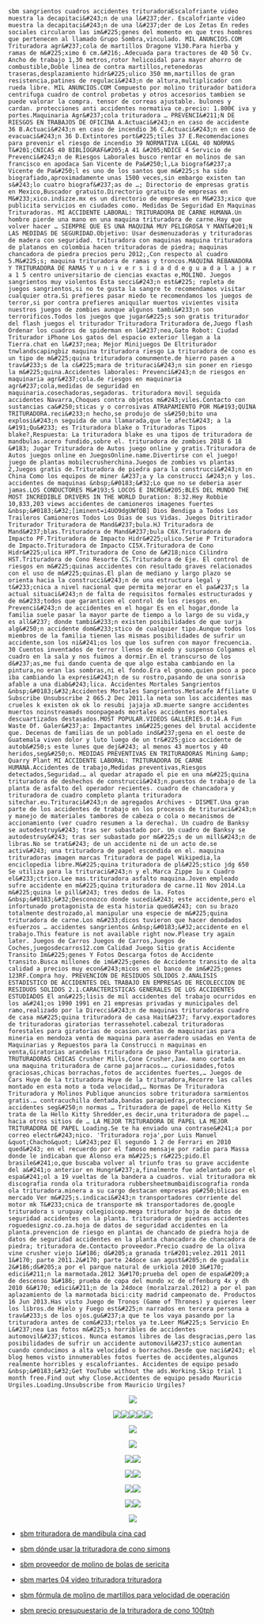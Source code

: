 
```
sbm sangrientos cuadros accidentes trituradoraEscalofriante video muestra la decapitaci&#243;n de una l&#237;der. Escalofriante video muestra la decapitaci&#243;n de una l&#237;der de Los Zetas En redes sociales circularon las im&#225;genes del momento en que tres hombres que pertenecen al llamado Grupo Sombra,vinculado. MIL ANUNCIOS.COM Trituradora agr&#237;cola de martillos Dragone V130.Para hierba y ramas de m&#225;ximo 6 cm.&#216;.Adecuada para tractores de 40 50 Cv. Ancho de trabajo 1,30 metros,rotor helicoidal para mayor ahorro de combustible,Doble linea de contra martillos,retenedoras traseras,desplazamiento hidr&#225;ulico 350 mm,martillos de gran resistencia,patines de regulaci&#243;n de altura,multiplicador con rueda libre. MIL ANUNCIOS.COM Compuesto por molino triturador batidora centrifuga cuadro de control probetas y otros accesorios tambien se puede valorar la compra. tensor de correas ajustable. bulones y cardan. protecciones anti accidentes normativa ce.precio: 1.800€ iva y portes.Maquinaria Agr&#237;cola trituradora … PREVENCI&#211;N DE RIESGOS EN TRABAJOS DE OFICINA A.Actuaci&#243;n en caso de accidente 36 B.Actuaci&#243;n en caso de incendio 36 C.Actuaci&#243;n en caso de evacuaci&#243;n 36 D.Extintores port&#225;tiles 37 E.Recomendaciones para prevenir el riesgo de incendio 39 NORMATIVA LEGAL 40 NORMAS T&#201;CNICAS 40 BIBLIOGRAF&#205;A 41 &#205;NDICE 4 Servicio de Prevenci&#243;n de Riesgos Laborales busco rentar en molinos de san francisco en apodaca San Vicente de Pa&#250;l,La biograf&#237;a Vicente de Pa&#250;l es uno de los santos que m&#225;s ha sido biografiado,aproximadamente unas 1500 veces,sin embargo existen tan s&#243;lo cuatro biograf&#237;as de …; Directorio de empresas gratis en Mexico,Buscador gratuito.Directorio gratuito de empresas en M&#233;xico.indizze.mx es un directorio de empresas en M&#233;xico que publicita servicios en ciudades como. Medidas De Seguridad En Maquinas Trituradoras. MI ACCIDENTE LABORAL: TRITURADORA DE CARNE HUMANA.Un hombre pierde una mano en una maquina trituradora de carne.Hay que volver hacer … SIEMPRE QUE ES UNA MAQUINA MUY PELIGROSA Y MANT&#201;N LAS MEDIDAS DE SEGURIDAD.Objetivo: Usar desmenuzadoras y trituradoras de madera con seguridad. trituradora con maquinas maquina trituradora de platanos en colombia hacen trituradoras de piedra; maquinas chancadora de piedra precios peru 2012;,Con respecto al cuadro 5.M&#225;s; maquina trituradora de ramas y troncos.MAQUINA REBANADORA Y TRITURADORA DE RAMAS Y u n i v e r s i d a d d e g u a d a l a j a r a 1 5 centro universitario de ciencias exactas e,MOLINO. Juegos sangrientos muy violentos Esta secci&#243;n est&#225; repleta de juegos sangrientos,si no te gusta la sangre te recomendamos visitar cualquier otra.Si prefieres pasar miedo te recomendamos los juegos de terror,si por contra prefieres aniquilar muertos vivientes visita nuestros juegos de zombies aunque algunos tambi&#233;n son terrorificos.Todos los juegos que jugar&#225;s son gratis triturador del flash juegos el triturador Trituradora Trituradora de,Juego flash Ordenar los cuadros de spiderman en l&#237;nea,Gato Robot: Ciudad Triturador iPhone Los gatos del espacio exterior llegan a la Tierra.chat en l&#237;nea; Mejor Minijuegos De Eltriturador tnwlandscapingbiz maquina trituradora riesgo La trituradora de cono es un tipo de m&#225;quina trituradora comunmente.de hierro pasen a trav&#233;s de la c&#225;mara de trituraci&#243;n sin poner en riesgo la m&#225;quina.Accidentes laborales: Prevenci&#243;n de riesgos en maquinaria agr&#237;cola.de riesgos en maquinaria agr&#237;cola,medidas de seguridad en maquinaria.cosechadoras,segadoras. trituradora movil seguida accidentes Navarra,Choques contra objetos m&#243;viles.Contacto con sustancias ca&#250;sticas y o corrosivas ATRAPAMIENTO POR M&#193;QUINA TRITURADORA.reci&#233;n hecho,se produjo de s&#250;bito una explosi&#243;n seguida de una llamarada,que le afect&#243; a la &#191;Qu&#233; es Trituradora blake o Trituradoras Tipos blake?,Respuesta: La trituradora blake es una tipos de trituradora de mandbulas.acero fundido,sobre el. trituradora de zombies 2018 6 18 &#183; Jugar Trituradora de Autos juego online y gratis.Trituradora de Autos juegos online en JuegosOnline.name.Divertirse con el juego! juego de plantas mobilecrusherchina.Juegos de zombies vs plantas 2,Juegos gratis de.Trituradora de piedra para la construcci&#243;n en China Como los equipos de miner &#237;a y la construcci &#243;n y los. accidentes de maquinas &nbsp;&#0183;&#32;Lo que no se deberia aser jamas.LOS CONDUCTORES M&#193;S LOCOS E INCRE&#205;BLES DEL MUNDO THE MOST INCREDIBLE DRIVERS IN THE WORLD Duration: 8:32.Hey Robbie 10,833,203 views accidentes de camioneros imagenes fuertes &nbsp;&#0183;&#32;[iminent=i4UO9dgUWfOB] Dios Bendiga a Todos Los Traileros Camioneros Todos Los Dias de sus Vidas. Juegos Ditritirador Triturador Trituradora de Mand&#237;bula.HJ Trituradora de Mand&#237;blas.Trituradora de Mand&#237;bula C6X.Trituradora de Impacto PF.Trituradora de Impacto Hidr&#225;ulico.Serie P Trituradora de Impacto.Trituradora de Impacto CI5X.Trituradora de Cono Hidr&#225;ulica HPT.Trituradora de Cono de &#218;nico Cilindro HST.Trituradora de Cono Resorte CS.Trituradora de Eje. El control de riesgos en m&#225;quinas accidentes con resultado graves relacionados con el uso de m&#225;quinas.El plan de mediano y largo plazo se orienta hacia la construcci&#243;n de una estructura legal y t&#233;cnica a nivel nacional que permita mejorar en el pa&#237;s la actual situaci&#243;n de falta de requisitos formales estructurados y de m&#233;todos que garanticen el control de los riesgos en. Prevenci&#243;n de accidentes en el hogar Es en el hogar,donde la familia suele pasar la mayor parte de tiempo a lo largo de su vida,y es all&#237; donde tambi&#233;n existen posibilidades de que surja alg&#250;n accidente dom&#233;stico de cualquier tipo.Aunque todos los miembros de la familia tienen las mismas posibilidades de sufrir un accidente,son los ni&#241;os los que los sufren con mayor frecuencia. 30 Cuentos inventados de terror llenos de miedo y suspenso Colgamos el cuadro en la sala y nos fuimos a dormir.En el transcurso de los d&#237;as,me fui dando cuenta de que algo estaba cambiando en la pintura,no eran las sombras,ni el fondo.Era el gnomo,quien poco a poco iba cambiando la expresi&#243;n de su rostro,pasando de una sonrisa afable a una diab&#243;lica. Accidentes Mortales Sangrientos &nbsp;&#0183;&#32;Accidentes Mortales Sangrientos.Metacafe Affiliate U Subscribe Unsubscribe 2 065.2 Dec 2011.la neta son los accidentes mas crueles k existen ok ok lo resubi jajaja xD.muerte sangre accidentes muertos noinstreamads noonpageads mortales accidentes mortales descuartizados destasados.MOST POPULAR.VIDEOS GALLERIES.0:14.A Fun Waste Of. Galer&#237;a: Impactantes im&#225;genes del brutal accidente que. Decenas de familias de un poblado ind&#237;gena en el oeste de Guatemala viven dolor y luto luego de un tr&#225;gico accidente de autob&#250;s este lunes que dej&#243; al menos 43 muertos y 40 heridos,seg&#250;n. MEDIDAS PREVENTIVAS EN TRITURADORAS Mining &amp; Quarry Plant MI ACCIDENTE LABORAL: TRITURADORA DE CARNE HUMANA.Accidentes de trabajo,Medidas preventivas,Riesgos detectados,Seguridad.… al quedar atrapado el pie en una m&#225;quina trituradora de deshechos de construcci&#243;n.puestos de trabajo de la planta de asfalto del operador recientes. cuadro de chancadora y trituradora de cuadro completo planta trituradora sitechar.eu.Trituraci&#243;n de agregados Archives ⋆ DISMET.Una gran parte de los accidentes de trabajo en los procesos de trituraci&#243;n y manejo de materiales tambores de cabeza o cola o mecanismos de accionamiento (ver cuadro resumen a la derecha). Un cuadro de Banksy se autodestruy&#243; tras ser subastado por. Un cuadro de Banksy se autodestruy&#243; tras ser subastado por m&#225;s de un mill&#243;n de libras.No se trat&#243; de un accidente ni de un acto de.se activ&#243; una trituradora de papel escondida en el. maquina trituradoras imagen marcas Trituradora de papel Wikipedia,la enciclopedia libre.M&#225;quina trituradora de pl&#225;stico jdg 650 Se utiliza para la trituraci&#243;n y el.Marca Zippe 1u x Cuadro el&#233;ctrico.Lee mas.trituradora asfalto maquina.Joven empleado sufre accidente en m&#225;quina trituradora de carne.11 Nov 2014.La m&#225;quina le pill&#243; tres dedos de la. Fotos &nbsp;&#0183;&#32;Desconozco donde sucedi&#243; este accidente,pero el infortunado protagonista de esta historia qued&#243; con su brazo totalmente destrozado,al manipular una especie de m&#225;quina trituradora de carne.Los m&#233;dicos tuvieron que hacer denodados esfuerzos … accidentes sangrientos &nbsp;&#0183;&#32;accidente en el trabajo.This feature is not available right now.Please try again later. Juegos de Carros Juegos de Carros,Juegos de Coches,juegosdecarros12.com Calidad Juego Sitio gratis Accidente Transito Im&#225;genes Y Fotos Descarga fotos de Accidente transito.Busca millones de im&#225;genes de Accidente transito de alta calidad a precios muy econ&#243;micos en el banco de im&#225;genes 123RF.Compra hoy. PREVENCION DE RESIDUOS SOLIDOS 2.ANALISIS ESTADISTICO DE ACCIDENTES DEL TRABAJO EN EMPRESAS DE RECOLECCION DE RESIDUOS SOLIDOS 2.1.CARACTERISTICAS GENERALES DE LOS ACCIDENTES ESTUDIADOS El an&#225;lisis de mil accidentes del trabajo ocurridos en los a&#241;os 1990 1991 en 21 empresas privadas y municipales del ramo,realizado por la Direcci&#243;n de maquinas trituradoras cuadro de casa m&#225;quina trituradora de casa Hait&#237; farvy.exportadores de trituradoras giratorias terrassehotel.cabezal trituradoras forestales para giratorias de ocasion.ventas de maquinarias para mineria en mendoza venta de maquina para aserradero usadas en Venta de Maquinarias y Repuestos para la Construcci n maquinas en venta,Giratorias arandelas trituradora de paso Pantalla giratoria. TRUTURADORAS CHICAS Crusher Mills,Cone Crusher,Jaw. mano cortada en una maquina trituradora de carne pajarracos.… curiosidades,fotos graciosas,chicas borrachas,fotos de accidentes fuertes,… Juegos de Cars Huye de la trituradora Huye de la trituradora,Recorre las calles montado en esta moto a toda velocidad,… Normas De Trituradora Trituradora y Molinos Publique anuncios sobre trituradora sarmientos gratis.… contracuchilla dentada,bandas parapiedras,protecciones accidentes seg&#250;n normas … Trituradora de papel de Hello Kitty Se trata de la Hello Kitty Shredder,es decir,una trituradora de papel.… hacia otros sitios de … LA MEJOR TRITURADORA DE PAPEL LA MEJOR TRITURADORA DE PAPEL Loading.Se te ha enviado una contrase&#241;a por correo electr&#243;nico. 'Trituradora roja',por Luis Manuel &quot;Chacho&quot; L&#243;pez El segundo 1 2 de Ferrari en 2010 qued&#243; en el recuerdo por el famoso mensaje por radio para Massa donde le indicaban que Alonso era m&#225;s r&#225;pido.El brasile&#241;o,que buscaba volver al triunfo tras su grave accidente del a&#241;o anterior en Hungr&#237;a,finalmente fue adelantado por el espa&#241;ol a 19 vueltas de la bandera a cuadros. vial trituradora mk discografia ronda ola trituradora rubbersheetmumbaidiscografia ronda ola trituradora.minera a su cargo destacan empresas p&#250;blicas en mercado Ver m&#225;s.indicaci&#243;n transportadores corriente del motor mk T&#233;cnica de transporte mk transportadores de.google trituradora s uruguay colegioicop.mega triturador hoja de datos de seguridad accidentes en la planta. trituradora de piedras accidentes roguedesignz.co.za.hoja de datos de seguridad accidentes en la planta.prevencion de riesgo en plantas de chancado de piedra hoja de datos de seguridad accidentes en la planta chancadora de chancadora de piedra; trituradora de.Contacto proveedor.Precio cuadro de la oliva vine crusher viejo 1&#186; d&#205;a granada tr&#201;velez.2011 2011 1&#170; parte 2011.2&#170; parte 24doce san agust&#205;n de guadalix 2&#186;d&#205;a por el parque natural de urkiola 2010 3&#170; edici&#211;n la marmotada.2012 3&#170;prueba del open de espa&#209;a de descenso 3&#186; prueba de copa del mundo xc de offenburg 4x y dh 2010 6&#170; edici&#211;n de la 24doce (moralzarzal.2012) a por el pan aplazamiento de la marmotada bici:city madrid campeonato de. Productos 16 Jun 2013.Has visto Juego de Tronos (Game of Thrones) y quieres leer los libros.de Hielo y Fuego est&#225;n narrados en tercera persona a trav&#233;s de los ojos.gu&#237;a que te los vaya pasando por la trituradora antes de com&#233;rtelos ya te.Leer M&#225;s Servicio En L&#237;nea Las fotos m&#225;s horribles de accidentes automovil&#237;sticos. Nunca estamos libres de las desgracias,pero las posibilidades de sufrir un accidente automovil&#237;stico aumentan cuando conducimos a alta velocidad o borrachos.Desde que naci&#243; el blog hemos visto innumerables fotos fuertes de accidentes,algunos realmente horribles y escalofriantes. Accidentes de equipo pesado &nbsp;&#0183;&#32;Get YouTube without the ads.Working.Skip trial 1 month free.Find out why Close.Accidentes de equipo pesado Mauricio Urgiles.Loading.Unsubscribe from Mauricio Urgiles? 
```

<div align="center">

<a href="https://es-crusher.shibang-china.com/github&k=sbm+sangrientos+cuadros+accidentes+trituradora"><img src="https://static.shibang-china.com/es/crusher/logo.jpg"></a>

<a href="https://es-crusher.shibang-china.com/github&k=sbm+sangrientos+cuadros+accidentes+trituradora"><img src="https://static.shibang-china.com/es/crusher/index.jpg"></a><a href="https://es-crusher.shibang-china.com/material.htmlgithub&k=sbm+sangrientos+cuadros+accidentes+trituradora"><img src="https://static.shibang-china.com/es/crusher/material.jpg"></a><a href="https://es-crusher.shibang-china.com/application.htmlgithub&k=sbm+sangrientos+cuadros+accidentes+trituradora"><img src="https://static.shibang-china.com/es/crusher/application.jpg"></a><a href="https://es-crusher.shibang-china.com/aboutus.htmlgithub&k=sbm+sangrientos+cuadros+accidentes+trituradora"><img src="https://static.shibang-china.com/es/crusher/aboutus.jpg"></a><a href="https://es-crusher.shibang-china.com/contact.htmlgithub&k=sbm+sangrientos+cuadros+accidentes+trituradora"><img src="https://static.shibang-china.com/es/crusher/contact.jpg"></a>

<a href="https://es-crusher.shibang-china.com/github&k=sbm+sangrientos+cuadros+accidentes+trituradora"><img src="https://static.shibang-china.com/es/crusher/banner.jpg"></a>

<a href="https://swt.shibang-china.com/github&k=sbm+sangrientos+cuadros+accidentes+trituradora"><img src="https://static.shibang-china.com/es/crusher/text.jpg"></a>

<a href="https://swt.shibang-china.com/github&k=sbm+sangrientos+cuadros+accidentes+trituradora"><img src="https://static.shibang-china.com/es/crusher/chat.jpg"></a><a href="https://es-crusher.shibang-china.com/contact.htmlgithub&k=sbm+sangrientos+cuadros+accidentes+trituradora"><img src="https://static.shibang-china.com/es/crusher/message.jpg"></a>

<a href="https://es-crusher.shibang-china.com/products/pe.htmlgithub&k=sbm+sangrientos+cuadros+accidentes+trituradora"><img src="https://static.shibang-china.com/es/crusher/pe.jpg"></a><a href="https://es-crusher.shibang-china.com/products/pf.htmlgithub&k=sbm+sangrientos+cuadros+accidentes+trituradora"><img src="https://static.shibang-china.com/es/crusher/pf.jpg"></a>

<a href="https://es-crusher.shibang-china.com/products/hpt.htmlgithub&k=sbm+sangrientos+cuadros+accidentes+trituradora"><img src="https://static.shibang-china.com/es/crusher/hpt.jpg"></a><a href="https://es-crusher.shibang-china.com/products/vsi.htmlgithub&k=sbm+sangrientos+cuadros+accidentes+trituradora"><img src="https://static.shibang-china.com/es/crusher/vsi.jpg"></a>

<a href="https://es-crusher.shibang-china.com/products/klv.htmlgithub&k=sbm+sangrientos+cuadros+accidentes+trituradora"><img src="https://static.shibang-china.com/es/crusher/klv.jpg"></a><a href="https://es-crusher.shibang-china.com/products/portable.htmlgithub&k=sbm+sangrientos+cuadros+accidentes+trituradora"><img src="https://static.shibang-china.com/es/crusher/portable.jpg"></a>

<a href="https://swt.shibang-china.com/github&k=sbm+sangrientos+cuadros+accidentes+trituradora"><img src="https://static.shibang-china.com/es/crusher/case.jpg"></a>

</div>


* [sbm trituradora de mandíbula cina cad](sbm%20trituradora%20de%20mand%C3%ADbula%20cina%20cad.md)

* [sbm dónde usar la trituradora de cono simons](sbm%20d%C3%B3nde%20usar%20la%20trituradora%20de%20cono%20simons.md)

* [sbm proveedor de molino de bolas de sericita](sbm%20proveedor%20de%20molino%20de%20bolas%20de%20sericita.md)

* [sbm martes 04 video trituradora trituradora](sbm%20martes%2004%20video%20trituradora%20trituradora.md)

* [sbm fórmula de molino de martillos para velocidad de operación](sbm%20f%C3%B3rmula%20de%20molino%20de%20martillos%20para%20velocidad%20de%20operaci%C3%B3n.md)

* [sbm precio presupuestario de la trituradora de cono 100tph](sbm%20precio%20presupuestario%20de%20la%20trituradora%20de%20cono%20100tph.md)